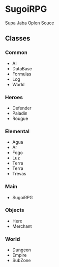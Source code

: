 SugoiRPG
========

Supa Jaba Oplen Souce

## Classes
### Common
* AI
* DataBase
* Formulas
* Log
* World

### Heroes
* Defender
* Paladin
* Rougue 

### Elemental
* Agua
* Ar
* Fogo
* Luz
* Terra
* Terra
* Trevas

### Main
* SugoiRPG

### Objects
* Hero
* Merchant

### World
* Dungeon
* Empire
* SubZone

